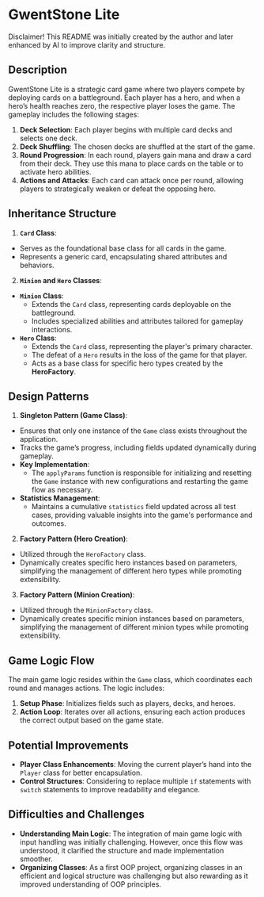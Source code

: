 # GwentStone Lite
Disclaimer! This README was initially created by the author and later enhanced by AI to improve clarity and structure.
## Description
GwentStone Lite is a strategic card game where two players compete by deploying cards on a battleground. Each player has a hero, and when a hero’s health reaches zero, the respective player loses the game. The gameplay includes the following stages:

1. **Deck Selection**: Each player begins with multiple card decks and selects one deck.
2. **Deck Shuffling**: The chosen decks are shuffled at the start of the game.
3. **Round Progression**: In each round, players gain mana and draw a card from their deck. They use this mana to place cards on the table or to activate hero abilities.
4. **Actions and Attacks**: Each card can attack once per round, allowing players to strategically weaken or defeat the opposing hero.

## Inheritance Structure

1. **`Card` Class**:
  - Serves as the foundational base class for all cards in the game.
  - Represents a generic card, encapsulating shared attributes and behaviors.

2. **`Minion` and `Hero` Classes**:
  - **`Minion` Class**:
    - Extends the `Card` class, representing cards deployable on the battleground.
    - Includes specialized abilities and attributes tailored for gameplay interactions.
  - **`Hero` Class**:
    - Extends the `Card` class, representing the player's primary character.
    - The defeat of a `Hero` results in the loss of the game for that player.
    - Acts as a base class for specific hero types created by the **HeroFactory**.

## Design Patterns

1. **Singleton Pattern (Game Class)**:
  - Ensures that only one instance of the `Game` class exists throughout the application.
  - Tracks the game’s progress, including fields updated dynamically during gameplay.
  - **Key Implementation**:
    - The `applyParams` function is responsible for initializing and resetting the `Game` instance with new configurations and restarting the game flow as necessary.
  - **Statistics Management**:
    - Maintains a cumulative `statistics` field updated across all test cases, providing valuable insights into the game's performance and outcomes.

2. **Factory Pattern (Hero Creation)**:
  - Utilized through the `HeroFactory` class.
  - Dynamically creates specific hero instances based on parameters, simplifying the management of different hero types while promoting extensibility.

3. **Factory Pattern (Minion Creation)**:
  - Utilized through the `MinionFactory` class.
  - Dynamically creates specific minion instances based on parameters, simplifying the management of different minion types while promoting extensibility.

## Game Logic Flow

The main game logic resides within the `Game` class, which coordinates each round and manages actions. The logic includes:

1. **Setup Phase**: Initializes fields such as players, decks, and heroes.
2. **Action Loop**: Iterates over all actions, ensuring each action produces the correct output based on the game state.

## Potential Improvements

- **Player Class Enhancements**: Moving the current player’s hand into the `Player` class for better encapsulation.
- **Control Structures**: Considering to replace multiple `if` statements with `switch` statements to improve readability and elegance.

## Difficulties and Challenges

- **Understanding Main Logic**: The integration of main game logic with input handling was initially challenging. However, once this flow was understood, it clarified the structure and made implementation smoother.
- **Organizing Classes**: As a first OOP project, organizing classes in an efficient and logical structure was challenging but also rewarding as it improved understanding of OOP principles.
